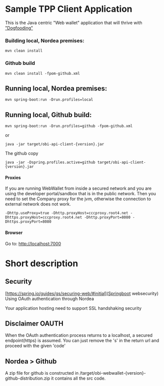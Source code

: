 # Sample TPP Client Application
This is the Java centric "Web wallet" application that will thrive with ["Dogfooding"](https://en.wikipedia.org/wiki/Eating_your_own_dog_food)

### Building local, Nordea premises:

```mvn clean install``` 

### Github build
```mvn clean install -fpom-github.xml```


## Running local, Nordea premises:
```mvn spring-boot:run -Drun.profiles=local```
## Running local, Github build:
```mvn spring-boot:run -Drun.profiles=github -fpom-github.xml```

or

```java -jar target/obi-api-client-{version}.jar```

The github copy


```java -jar -Dspring.profiles.active=github target/obi-api-client-{version}.jar```

#### Proxies
If you are running WebWallet from inside a secured network and you are using the developer portal/sandbox that is in the public network. 
Then you need to set the Company proxy for the jvm, otherwise the connection to external network does not work. 

```-Dhttp.useProxy=true -Dhttp.proxyHost=cccproxy.root4.net -Dhttps.proxyHost=cccproxy.root4.net -Dhttp.proxyPort=8080 -Dhttps.proxyPort=8080```

#### Browser 
Go to: [http://localhost:7000](http://localhost:7000)

# Short description

## Security

[https://spring.io/guides/gs/securing-web/#initial](Springboot websecurity)
Using OAuth authentication through Nordea

Your application hosting need to support SSL handshaking security 

## Disclaimer OAUTH 
When the OAuth authentication process returns to a localhost, a secured endpoint(https) is assumed.
You can just remove the 's' in the return url and proceed with the given 'code' 

## Nordea > Github
A zip file for github is constructed in /target/obi-webwallet-{version}-github-distribution.zip
it contains all the src code.
